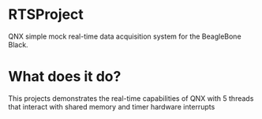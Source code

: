 # RTSProject
QNX simple mock real-time data acquisition system for the BeagleBone Black.

# What does it do?
This projects demonstrates the real-time capabilities of QNX with 5 threads that interact with shared memory and timer hardware interrupts
